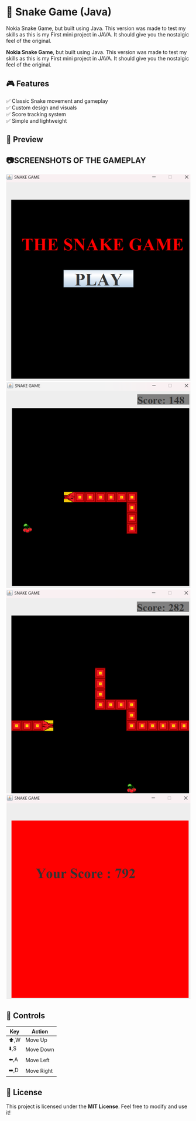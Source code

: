 # **🐍 Snake Game (Java)**
Nokia Snake Game, but built using Java. This version was made to test my skills as this is my First mini project in JAVA. It should give you the nostalgic feel of the original.

**Nokia Snake Game**, but built using Java. This version was made to test my skills as this is my First mini project in JAVA. It should give you the nostalgic feel of the original.
## **🎮 Features**

✅ Classic Snake movement and gameplay  
✅ Custom design and visuals  
✅ Score tracking system  
✅ Simple and lightweight

## **🎥 Preview**

## 📷**SCREENSHOTS OF THE GAMEPLAY**

![Game Screenshot](https://github.com/Lord-Rim/Snake-Game-JAVA-/blob/main/Game_start%20_screen.png)
![Game Screenshot](https://github.com/Lord-Rim/Snake-Game-JAVA-/blob/main/GamePlay_1.png)
![Game Screenshot](https://github.com/Lord-Rim/Snake-Game-JAVA-/blob/main/GamePlay_2.png)
![Game Screenshot](https://github.com/Lord-Rim/Snake-Game-JAVA-/blob/main/Death_screen.png)

## **📜 Controls**

| Key  | Action     |
| ---- | ---------- |
| ⬆️,W | Move Up    |
| ⬇️,S | Move Down  |
| ⬅️,A | Move Left  |
| ➡️,D | Move Right |
## **📜 License**

This project is licensed under the **MIT License**. Feel free to modify and use it!
